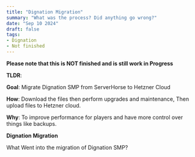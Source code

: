 ```yaml
---
title: "Dignation Migration"
summary: "What was the process? Did anything go wrong?"
date: "Sep 10 2024"
draft: false
tags:
- Dignation
- Not finished
---
```

**Please note that this is NOT finished and is still work in Progress**

**TLDR**:

**Goal**: Migrate Dignation SMP from ServerHorse to Hetzner Cloud

**How**: Download the files then perform upgrades and maintenance, Then upload files to Hetzner cloud.

**Why**: To improve performance for players and have more control over things like backups.


**Dignation Migration**

What Went into the migration of Dignation SMP?